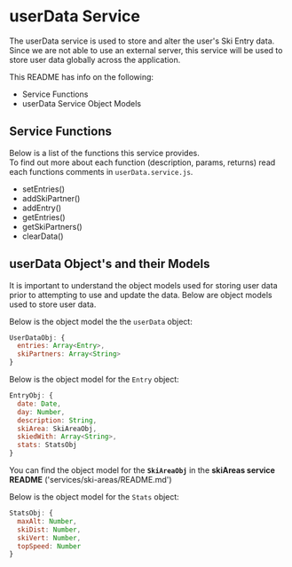 # userData Service

The userData service is used to store and alter the user's Ski Entry data.  
Since we are not able to use an external server, this service will be used to store user data globally across the application.  

This README has info on the following:

* Service Functions
* userData Service Object Models

## Service Functions

Below is a list of the functions this service provides.  
To find out more about each function (description, params, returns) read each functions comments in `userData.service.js`.

* setEntries()
* addSkiPartner()
* addEntry()
* getEntries()
* getSkiPartners()
* clearData()

## userData Object's and their Models

It is important to understand the object models used for storing user data prior to attempting to use and update the data. Below are object models used to store user data.

Below is the object model the the `userData` object:

```javascript
UserDataObj: {
  entries: Array<Entry>,
  skiPartners: Array<String>
}
```

Below is the object model for the `Entry` object:

```javascript
EntryObj: {
  date: Date,
  day: Number,
  description: String,
  skiArea: SkiAreaObj,
  skiedWith: Array<String>,
  stats: StatsObj
}
```

You can find the object model for the **`SkiAreaObj`** in the **skiAreas service README** ('services/ski-areas/README.md')

Below is the object model for the `Stats` object:

```javascript
StatsObj: {
  maxAlt: Number,
  skiDist: Number,
  skiVert: Number,
  topSpeed: Number
}
```